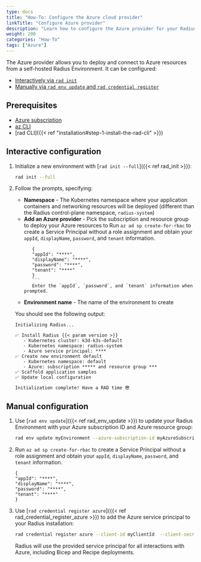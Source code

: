 ```yaml
---
type: docs
title: "How-To: Configure the Azure cloud provider"
linkTitle: "Configure Azure provider"
description: "Learn how to configure the Azure provider for your Radius Environment"
weight: 200
categories: "How-To"
tags: ["Azure"]
---
```


The Azure provider allows you to deploy and connect to Azure resources from a self-hosted Radius Environment. It can be configured:
- [Interactively via `rad init`](#interactive-configuration)
- [Manually via `rad env update` and `rad credential register`](#manual-configuration)

## Prerequisites

- [Azure subscription](https://azure.com)
- [az CLI](https://aka.ms/azcli)
- [rad CLI]({{< ref "installation#step-1-install-the-rad-cli" >}})

## Interactive configuration

1. Initialize a new environment with [`rad init --full`]({{< ref rad_init >}}):
   ```bash
   rad init --full
   ```

1. Follow the prompts, specifying:
   - **Namespace** - The Kubernetes namespace where your application containers and networking resources will be deployed (different than the Radius control-plane namespace, `radius-system`)
   - **Add an Azure provider** - Pick the subscription and resource group to deploy your Azure resources to
      Run `az ad sp create-for-rbac` to create a Service Principal without a role assignment and obtain your `appId`, `displayName`, `password`, and `tenant` information.
      ```
         {
         "appId": "****",
         "displayName": "****",
         "password": "****",
         "tenant": "****"
         }
         ```
         Enter the `appId`, `password`, and `tenant` information when prompted.
   - **Environment name** - The name of the environment to create

   You should see the following output:

      ```
      Initializing Radius...                     

      ✅ Install Radius {{< param version >}}               
         - Kubernetes cluster: k3d-k3s-default   
         - Kubernetes namespace: radius-system 
         - Azure service principal: ****  
      ✅ Create new environment default          
         - Kubernetes namespace: default 
         - Azure: subscription ***** and resource group ***        
      ✅ Scaffold application samples            
      ✅ Update local configuration              

      Initialization complete! Have a RAD time 😎
      ```
   
## Manual configuration

1. Use [`rad env update`]({{< ref rad_env_update >}}) to update your Radius Environment with your Azure subscription ID and Azure resource group:

    ```bash
    rad env update myEnvironment --azure-subscription-id myAzureSubscriptionId --azure-resource-group  myAzureResourceGroup
    ```

1. Run `az ad sp create-for-rbac` to create a Service Principal without a role assignment and obtain your `appId`, `displayName`, `password`, and `tenant` information.

   ```
   {
   "appId": "****",
   "displayName": "****",
   "password": "****",
   "tenant": "****"
   }
   ```


1. Use [`rad credential register azure`]({{< ref rad_credential_register_azure >}}) to add the Azure service principal to your Radius installation:
    ```bash
    rad credential register azure --client-id myClientId  --client-secret myClientSecret  --tenant-id myTenantId
    ```
    Radius will use the provided service principal for all interactions with Azure, including Bicep and Recipe deployments.
